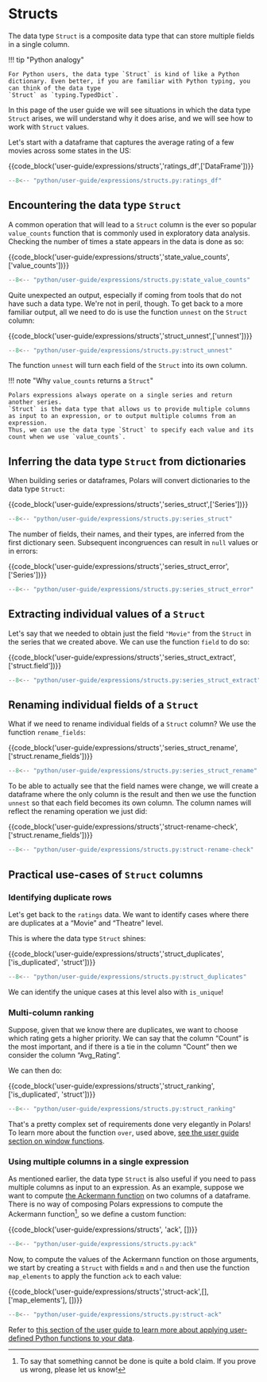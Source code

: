 # Structs

The data type `Struct` is a composite data type that can store multiple fields in a single column.

!!! tip "Python analogy"

    For Python users, the data type `Struct` is kind of like a Python
    dictionary. Even better, if you are familiar with Python typing, you can think of the data type
    `Struct` as `typing.TypedDict`.

In this page of the user guide we will see situations in which the data type `Struct` arises, we
will understand why it does arise, and we will see how to work with `Struct` values.

Let's start with a dataframe that captures the average rating of a few movies across some states in
the US:

{{code_block('user-guide/expressions/structs','ratings_df',['DataFrame'])}}

```python exec="on" result="text" session="expressions/structs"
--8<-- "python/user-guide/expressions/structs.py:ratings_df"
```

## Encountering the data type `Struct`

A common operation that will lead to a `Struct` column is the ever so popular `value_counts`
function that is commonly used in exploratory data analysis. Checking the number of times a state
appears in the data is done as so:

{{code_block('user-guide/expressions/structs','state_value_counts',['value_counts'])}}

```python exec="on" result="text" session="expressions/structs"
--8<-- "python/user-guide/expressions/structs.py:state_value_counts"
```

Quite unexpected an output, especially if coming from tools that do not have such a data type. We're
not in peril, though. To get back to a more familiar output, all we need to do is use the function
`unnest` on the `Struct` column:

{{code_block('user-guide/expressions/structs','struct_unnest',['unnest'])}}

```python exec="on" result="text" session="expressions/structs"
--8<-- "python/user-guide/expressions/structs.py:struct_unnest"
```

The function `unnest` will turn each field of the `Struct` into its own column.

!!! note "Why `value_counts` returns a `Struct`"

    Polars expressions always operate on a single series and return another series.
    `Struct` is the data type that allows us to provide multiple columns as input to an expression, or to output multiple columns from an expression.
    Thus, we can use the data type `Struct` to specify each value and its count when we use `value_counts`.

## Inferring the data type `Struct` from dictionaries

When building series or dataframes, Polars will convert dictionaries to the data type `Struct`:

{{code_block('user-guide/expressions/structs','series_struct',['Series'])}}

```python exec="on" result="text" session="expressions/structs"
--8<-- "python/user-guide/expressions/structs.py:series_struct"
```

The number of fields, their names, and their types, are inferred from the first dictionary seen.
Subsequent incongruences can result in `null` values or in errors:

{{code_block('user-guide/expressions/structs','series_struct_error',['Series'])}}

```python exec="on" result="text" session="expressions/structs"
--8<-- "python/user-guide/expressions/structs.py:series_struct_error"
```

## Extracting individual values of a `Struct`

Let's say that we needed to obtain just the field `"Movie"` from the `Struct` in the series that we
created above. We can use the function `field` to do so:

{{code_block('user-guide/expressions/structs','series_struct_extract',['struct.field'])}}

```python exec="on" result="text" session="expressions/structs"
--8<-- "python/user-guide/expressions/structs.py:series_struct_extract"
```

## Renaming individual fields of a `Struct`

What if we need to rename individual fields of a `Struct` column? We use the function
`rename_fields`:

{{code_block('user-guide/expressions/structs','series_struct_rename',['struct.rename_fields'])}}

```python exec="on" result="text" session="expressions/structs"
--8<-- "python/user-guide/expressions/structs.py:series_struct_rename"
```

To be able to actually see that the field names were change, we will create a dataframe where the
only column is the result and then we use the function `unnest` so that each field becomes its own
column. The column names will reflect the renaming operation we just did:

{{code_block('user-guide/expressions/structs','struct-rename-check',['struct.rename_fields'])}}

```python exec="on" result="text" session="expressions/structs"
--8<-- "python/user-guide/expressions/structs.py:struct-rename-check"
```

## Practical use-cases of `Struct` columns

### Identifying duplicate rows

Let's get back to the `ratings` data. We want to identify cases where there are duplicates at a
“Movie” and “Theatre” level.

This is where the data type `Struct` shines:

{{code_block('user-guide/expressions/structs','struct_duplicates',['is_duplicated', 'struct'])}}

```python exec="on" result="text" session="expressions/structs"
--8<-- "python/user-guide/expressions/structs.py:struct_duplicates"
```

We can identify the unique cases at this level also with `is_unique`!

### Multi-column ranking

Suppose, given that we know there are duplicates, we want to choose which rating gets a higher
priority. We can say that the column “Count” is the most important, and if there is a tie in the
column “Count” then we consider the column “Avg_Rating”.

We can then do:

{{code_block('user-guide/expressions/structs','struct_ranking',['is_duplicated', 'struct'])}}

```python exec="on" result="text" session="expressions/structs"
--8<-- "python/user-guide/expressions/structs.py:struct_ranking"
```

That's a pretty complex set of requirements done very elegantly in Polars! To learn more about the
function `over`, used above, [see the user guide section on window functions](window-functions.md).

### Using multiple columns in a single expression

As mentioned earlier, the data type `Struct` is also useful if you need to pass multiple columns as
input to an expression. As an example, suppose we want to compute
[the Ackermann function](https://en.wikipedia.org/wiki/Ackermann_function) on two columns of a
dataframe. There is no way of composing Polars expressions to compute the Ackermann function[^1], so
we define a custom function:

{{code_block('user-guide/expressions/structs', 'ack', [])}}

```python exec="on" result="text" session="expressions/structs"
--8<-- "python/user-guide/expressions/structs.py:ack"
```

Now, to compute the values of the Ackermann function on those arguments, we start by creating a
`Struct` with fields `m` and `n` and then use the function `map_elements` to apply the function
`ack` to each value:

{{code_block('user-guide/expressions/structs','struct-ack',[], ['map_elements'], [])}}

```python exec="on" result="text" session="expressions/structs"
--8<-- "python/user-guide/expressions/structs.py:struct-ack"
```

Refer to
[this section of the user guide to learn more about applying user-defined Python functions to your data](user-defined-python-functions.md).

[^1]: To say that something cannot be done is quite a bold claim. If you prove us wrong, please let
us know!
